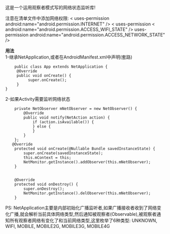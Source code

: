 这是一个运用观察者模式写的网络状态监听库!

注意在清单文件中添加网络权限:
< uses-permission   android:name="android.permission.INTERNET"  />
< uses-permission   < android:name="android.permission.ACCESS_WIFI_STATE" />
  uses-permission android:name="android.permission.ACCESS_NETWORK_STATE" />

**用法** <br/>
1-继承NetApplication,或者在AndroidManifest.xml中声明(套路)
 
```  
    public class App extends NetApplication {
     @Override
     public void onCreate() {
          super.onCreate();
     }
}
```  

2-如果Activity需要监听网络状态

```  
    private NetObserver mNetObserver = new NetObserver() {
        @Override
        public void notify(NetAction action) {
            if (action.isAvailable()) {
            } else {
            }
        }
    };
   @Override
    protected void onCreate(@Nullable Bundle savedInstanceState) {
        super.onCreate(savedInstanceState);
        this.mContext = this;
        NetMonitor.getInstance().addObserver(this.mNetObserver);
    }


    @Override
    protected void onDestroy() {
        super.onDestroy();
        NetMonitor.getInstance().delObserver(this.mNetObserver);
    }
```

PS:
NetApplication主要是内部初始化广播监听者,如果广播接收者收到了网络变化广播,就会解析当前具体网络类型,然后通知被观察者(Observable),被观察者通知所有观察者网络有变化了和当前网络类型,这里枚举了6种类型:
UNKNOWN, WIFI, MOBILE, MOBILE2G, MOBILE3G, MOBILE4G
